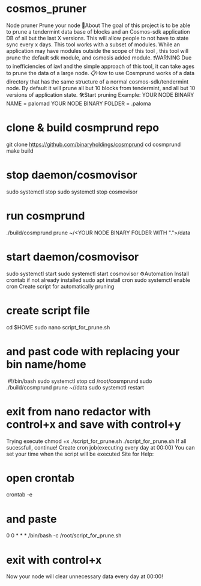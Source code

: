 # cosmos_pruner
Node pruner
Prune your node
📝About
The goal of this project is to be able to prune a tendermint data base of blocks and an Cosmos-sdk application DB of all but the last X versions. This will allow people to not have to state sync every x days. This tool works with a subset of modules. While an application may have modules outside the scope of this tool , this tool will prune the default sdk module, and osmosis added module.
❗️WARNING
Due to inefficiencies of iavl and the simple approach of this tool, it can take ages to prune the data of a large node.
📋How to use
Cosmprund works of a data directory that has the same structure of a normal cosmos-sdk/tendermint node. By default it will prune all but 10 blocks from tendermint, and all but 10 versions of application state.
🛠Start pruning
Example:
YOUR NODE BINARY NAME = palomad
YOUR NODE BINARY FOLDER = .paloma
# clone & build cosmprund repo
git clone https://github.com/binaryholdings/cosmprund
cd cosmprund
make build
​
# stop daemon/cosmovisor
sudo systemctl stop <YOUR NODE BINARY NAME>
sudo systemctl stop cosmovisor
​
# run cosmprund 
./build/cosmprund prune ~/<YOUR NODE BINARY FOLDER WITH ".">/data 
​
# start daemon/cosmovisor
sudo systemctl start <YOUR NODE BINARY NAME>
sudo systemctl start cosmovisor
⚙️Automation
Install crontab if not already installed
sudo apt install cron
sudo systemctl enable cron
Create script for automatically pruning
# create script file
cd $HOME
sudo nano script_for_prune.sh
​
# and past code with replacing your bin name/home
​
#!/bin/bash
sudo systemctl stop <bin name>
cd /root/cosmprund
sudo ./build/cosmprund prune ~/<bin home>/data
sudo systemctl restart <bin name>
​
# exit from nano redactor with control+x and save with control+y
Trying execute
chmod +x ./script_for_prune.sh
./script_for_prune.sh
If all sucessfull, continue!
Create cron job(executing every day at 00:00)
You can set your time when the script will be executed 
Site for Help: ​
# open crontab
crontab -e
​
# and paste
0 0 * * * /bin/bash -c /root/script_for_prune.sh
​
​
# exit with control+x
Now your node will clear unnecessary data every day at 00:00!
